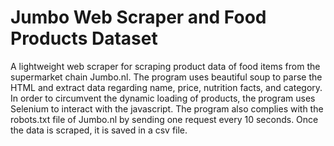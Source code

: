 # Jumbo Web Scraper and Food Products Dataset

A lightweight web scraper for scraping product data of food items from the supermarket chain Jumbo.nl. The program uses beautiful soup to parse the HTML and extract data regarding name, price, nutrition facts, and category. In order to circumvent the dynamic loading of products, the program uses Selenium to interact with the javascript. The program also complies with the robots.txt file of Jumbo.nl by sending one request every 10 seconds. Once the data is scraped, it is saved in a csv file.
